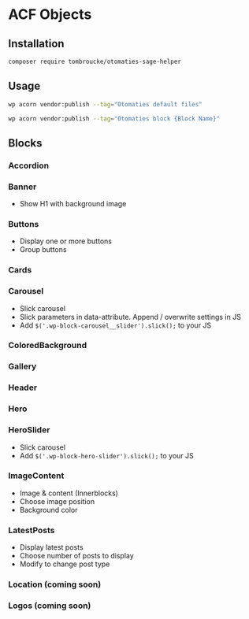 # ACF Objects

## Installation

```sh
composer require tombroucke/otomaties-sage-helper
```

## Usage
```sh
wp acorn vendor:publish --tag="Otomaties default files"
```
```sh
wp acorn vendor:publish --tag="Otomaties block {Block Name}"
```

## Blocks

### Accordion

### Banner

- Show H1 with background image

### Buttons

- Display one or more buttons
- Group buttons

### Cards

### Carousel

- Slick carousel
- Slick parameters in data-attribute. Append / overwrite settings in JS
- Add `$('.wp-block-carousel__slider').slick();` to your JS

### ColoredBackground

### Gallery

### Header

### Hero

### HeroSlider

- Slick carousel
- Add `$('.wp-block-hero-slider').slick();` to your JS

### ImageContent

- Image & content (Innerblocks)
- Choose image position
- Background color

### LatestPosts

- Display latest posts
- Choose number of posts to display
- Modify to change post type

### Location (coming soon)

### Logos (coming soon)
